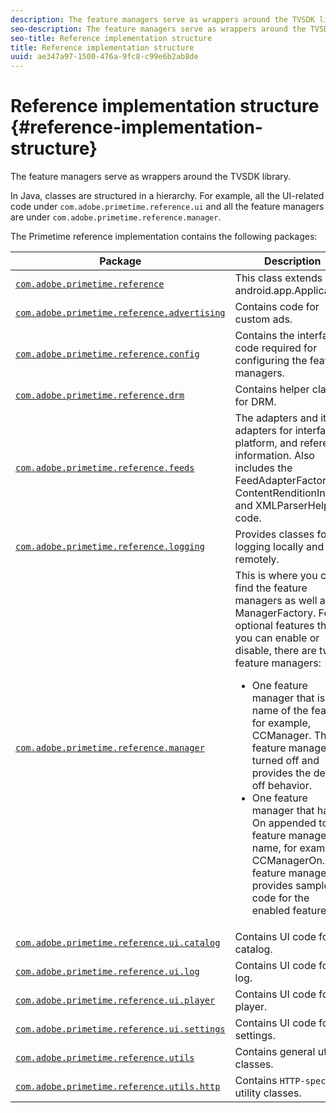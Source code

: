 ```yaml
---
description: The feature managers serve as wrappers around the TVSDK library.
seo-description: The feature managers serve as wrappers around the TVSDK library.
seo-title: Reference implementation structure
title: Reference implementation structure
uuid: ae347a97-1500-476a-9fc8-c99e6b2ab8de
---
```


# Reference implementation structure {#reference-implementation-structure}

The feature managers serve as wrappers around the TVSDK library.

 In Java, classes are structured in a hierarchy. For example, all the UI-related code under `com.adobe.primetime.reference.ui` and all the feature managers are under `com.adobe.primetime.reference.manager`.

The Primetime reference implementation contains the following packages:  

|Package|Description|
|--- |--- |
|[`com.adobe.primetime.reference`](https://help.adobe.com/en_US/primetime/reference_implementation/android/javadoc/com/adobe/primetime/reference/PrimetimeReference.html)|This class extends  android.app.Application.|
|[`com.adobe.primetime.reference.advertising`](https://help.adobe.com/en_US/primetime/reference_implementation/android/javadoc/com/adobe/primetime/reference/advertising/package-summary.html)|Contains code for custom ads.|
|[`com.adobe.primetime.reference.config`](https://help.adobe.com/en_US/primetime/reference_implementation/android/javadoc/com/adobe/primetime/reference/config/package-summary.html)|Contains the interface code required for configuring the feature managers.|
|[`com.adobe.primetime.reference.drm`](https://help.adobe.com/en_US/primetime/reference_implementation/android/javadoc/com/adobe/primetime/reference/drm/package-summary.html)|Contains helper classes for DRM.|
|[`com.adobe.primetime.reference.feeds`](https://help.adobe.com/en_US/primetime/reference_implementation/android/javadoc/com/adobe/primetime/reference/feeds/package-summary.html)|The adapters and item adapters for interface, platform, and reference information. Also includes the  FeedAdapterFactory,  ContentRenditionInfo, and  XMLParserHelper code.|
|[`com.adobe.primetime.reference.logging`](https://help.adobe.com/en_US/primetime/reference_implementation/android/javadoc/com/adobe/primetime/reference/logging/package-summary.html)|Provides classes for logging locally and remotely.|
|[`com.adobe.primetime.reference.manager`](https://help.adobe.com/en_US/primetime/reference_implementation/android/javadoc/com/adobe/primetime/reference/manager/package-summary.html)|This is where you can find the feature managers as well as the  ManagerFactory. For optional features that you can enable or disable, there are two feature managers: <ul><li>One feature manager that is the name of the feature, for example,  CCManager. This feature manager is turned off and provides the default off behavior.</li><li>One feature manager that has On appended to the feature manager name, for example,  CCManagerOn. This feature manager provides sample code for the enabled feature.</li></ul>|
|[`com.adobe.primetime.reference.ui.catalog`](https://help.adobe.com/en_US/primetime/reference_implementation/android/javadoc/com/adobe/primetime/reference/ui/catalog/package-summary.html)|Contains UI code for the catalog.|
|[`com.adobe.primetime.reference.ui.log`](https://help.adobe.com/en_US/primetime/reference_implementation/android/javadoc/com/adobe/primetime/reference/ui/log/package-summary.html)|Contains UI code for the log.|
|[`com.adobe.primetime.reference.ui.player`](https://help.adobe.com/en_US/primetime/reference_implementation/android/javadoc/com/adobe/primetime/reference/ui/player/package-summary.html)|Contains UI code for the player.|
|[`com.adobe.primetime.reference.ui.settings`](https://help.adobe.com/en_US/primetime/reference_implementation/android/javadoc/com/adobe/primetime/reference/ui/settings/package-summary.html)|Contains UI code for settings.|
|[`com.adobe.primetime.reference.utils`](https://help.adobe.com/en_US/primetime/reference_implementation/android/javadoc/com/adobe/primetime/reference/utils/package-summary.html)|Contains general utility classes.|
|[`com.adobe.primetime.reference.utils.http`](https://help.adobe.com/en_US/primetime/reference_implementation/android/javadoc/com/adobe/primetime/reference/utils/http/package-summary.html)|Contains `HTTP-specific` utility classes.|
